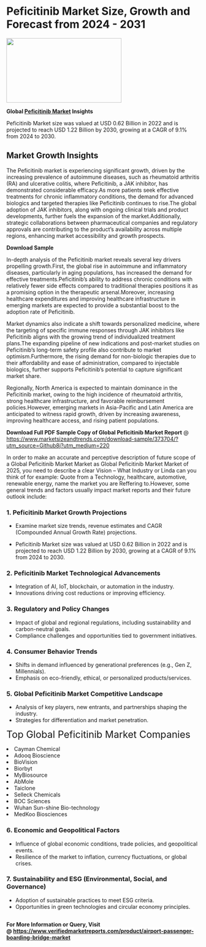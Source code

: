 <H1>Peficitinib Market Size, Growth and Forecast from 2024 - 2031</H1><img class="aligncenter size-medium wp-image-584254" src="https://thirdeyenews.in/wp-content/uploads/2024/09/Global-Market-Research-300x168.jpeg" alt="" width="300" height="168" /><p><strong>Global&nbsp;<a href="https://www.marketsizeandtrends.com/download-sample/373704/?utm_source=Github8j?utm_medium=220">Peficitinib Market</a> Insights</strong></p><p>Peficitinib Market size was valued at USD 0.62 Billion in 2022 and is projected to reach USD 1.22 Billion by 2030, growing at a CAGR of 9.1% from 2024 to 2030.</p><p><h2>Market Growth Insights</h2> <p>The Peficitinib market is experiencing significant growth, driven by the increasing prevalence of autoimmune diseases, such as rheumatoid arthritis (RA) and ulcerative colitis, where Peficitinib, a JAK inhibitor, has demonstrated considerable efficacy.As more patients seek effective treatments for chronic inflammatory conditions, the demand for advanced biologics and targeted therapies like Peficitinib continues to rise.The global adoption of JAK inhibitors, along with ongoing clinical trials and product developments, further fuels the expansion of the market.Additionally, strategic collaborations between pharmaceutical companies and regulatory approvals are contributing to the product’s availability across multiple regions, enhancing market accessibility and growth prospects.</p> <p><strong>Download Sample</strong></p> <p>In-depth analysis of the Peficitinib market reveals several key drivers propelling growth.First, the global rise in autoimmune and inflammatory diseases, particularly in aging populations, has increased the demand for effective treatments.Peficitinib’s ability to address chronic conditions with relatively fewer side effects compared to traditional therapies positions it as a promising option in the therapeutic arsenal.Moreover, increasing healthcare expenditures and improving healthcare infrastructure in emerging markets are expected to provide a substantial boost to the adoption rate of Peficitinib.</p> <p>Market dynamics also indicate a shift towards personalized medicine, where the targeting of specific immune responses through JAK inhibitors like Peficitinib aligns with the growing trend of individualized treatment plans.The expanding pipeline of new indications and post-market studies on Peficitinib’s long-term safety profile also contribute to market optimism.Furthermore, the rising demand for non-biologic therapies due to their affordability and ease of administration, compared to injectable biologics, further supports Peficitinib’s potential to capture significant market share.</p> <p>Regionally, North America is expected to maintain dominance in the Peficitinib market, owing to the high incidence of rheumatoid arthritis, strong healthcare infrastructure, and favorable reimbursement policies.However, emerging markets in Asia-Pacific and Latin America are anticipated to witness rapid growth, driven by increasing awareness, improving healthcare access, and rising patient populations.</p> <p><span class=""><strong>Download Full PDF Sample Copy of Global Peficitinib Market Report</strong> @ <a href="https://www.marketsizeandtrends.com/download-sample/373704/?utm_source=Github8j?utm_medium=220" target="_blank">https://www.marketsizeandtrends.com/download-sample/373704/?utm_source=Github8j?utm_medium=220</a></span></p><p>In order to make an accurate and perceptive description of future scope of a Global&nbsp;Peficitinib Market Market as Global&nbsp;Peficitinib Market Market of 2025, you need to describe a clear Vision &ndash; What Industry or Linda can you think of for example: Quote from a Technology, healthcare, automotive, renewable energy, name the market you are Reffering to.However, some general trends and factors usually impact market reports and their future outlook include:</p><h3>1.&nbsp;<strong>Peficitinib Market Growth Projections</strong></h3><ul><li>Examine market size trends, revenue estimates and CAGR (Compounded Annual Growth Rate) projections.</li><li><p>Peficitinib Market size was valued at USD 0.62 Billion in 2022 and is projected to reach USD 1.22 Billion by 2030, growing at a CAGR of 9.1% from 2024 to 2030.</p></li></ul><h3>2.&nbsp;<strong>Peficitinib Market Technological Advancements</strong></h3><ul><li>Integration of AI, IoT, blockchain, or automation in the industry.</li><li>Innovations driving cost reductions or improving efficiency.</li></ul><h3>3.&nbsp;<strong>Regulatory and Policy Changes</strong></h3><ul><li>Impact of global and regional regulations, including sustainability and carbon-neutral goals.</li><li>Compliance challenges and opportunities tied to government initiatives.</li></ul><h3>4.&nbsp;<strong>Consumer Behavior Trends</strong></h3><ul><li>Shifts in demand influenced by generational preferences (e.g., Gen Z, Millennials).</li><li>Emphasis on eco-friendly, ethical, or personalized products/services.</li></ul><h3>5.&nbsp;<strong>Global Peficitinib Market Competitive Landscape</strong></h3><ul><li>Analysis of key players, new entrants, and partnerships shaping the industry.</li><li>Strategies for differentiation and market penetration.</li></ul><p data-pm-slice="1 1 []"><span style="color: inherit; font-family: inherit; font-size: 25px;">Top Global Peficitinib Market Companies</span></p><div class="" data-test-id=""><p><li>Cayman Chemical</li><li> Adooq Bioscience</li><li> BioVision</li><li> Biorbyt</li><li> MyBiosource</li><li> AbMole</li><li> Taiclone</li><li> Selleck Chemicals</li><li> BOC Sciences</li><li> Wuhan Sun-shine Bio-technology</li><li> MedKoo Biosciences</li></p></div><h3>6.&nbsp;<strong>Economic and Geopolitical Factors</strong></h3><ul><li>Influence of global economic conditions, trade policies, and geopolitical events.</li><li>Resilience of the market to inflation, currency fluctuations, or global crises.</li></ul><h3>7.&nbsp;<strong>Sustainability and ESG (Environmental, Social, and Governance)</strong></h3><ul><li>Adoption of sustainable practices to meet ESG criteria.</li><li>Opportunities in green technologies and circular economy principles.</li></ul><h2><strong style="font-size: 14px;">For More Information or Query, Visit @&nbsp;</strong><a style="background-color: #ffffff; font-size: 14px;" href="https://www.marketsizeandtrends.com/report/peficitinib-market/" target="_blank">https://www.verifiedmarketreports.com/product/airport-passenger-boarding-bridge-market</a></h2>